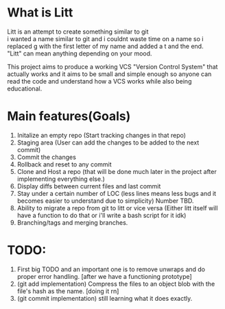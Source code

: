 # What is Litt
Litt is an attempt to create something similar to git<br>i wanted a name similar to git and i couldnt waste time on a name so i replaced g with the first letter of my name and added a t and the end.<br>
"Litt" can mean anything depending on your mood.

This project aims to produce a working VCS "Version Control System" that actually works and it aims to be small and simple enough so anyone can read the code and understand how a VCS works while also being educational.

# Main features(Goals)
1. Initalize an empty repo (Start tracking changes in that repo)
2. Staging area (User can add the changes to be added to the next commit)
3. Commit the changes
4. Rollback and reset to any commit
5. Clone and Host a repo (that will be done much later in the project after implementing everything else.)
6. Display diffs between current files and last commit
7. Stay under a certain number of LOC (less lines means less bugs and it becomes easier to understand due to simplicity) Number TBD.
8. Ability to migrate a repo from git to litt or vice versa (Either litt itself will have a function to do that or i'll write a bash script for it idk)
9. Branching/tags and merging branches.


# TODO:
1. First big TODO and an important one is to remove unwraps and do proper error handling. [after we have a functioning prototype]
2. (git add implementation) Compress the files to an object blob with the file's hash as the name. [doing it rn]
3. (git commit implementation) still learning what it does exactly.

